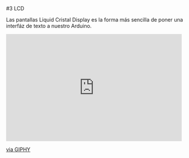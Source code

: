 #3 LCD

Las pantallas Liquid Cristal Display es la forma más sencilla de poner una interfáz de texto a nuestro Arduino.
<iframe src="https://giphy.com/embed/7RrSGWsK3BKRG" width="480" height="294" frameBorder="0" class="giphy-embed" allowFullScreen></iframe><p><a href="https://giphy.com/gifs/lcd-7RrSGWsK3BKRG">via GIPHY</a></p>